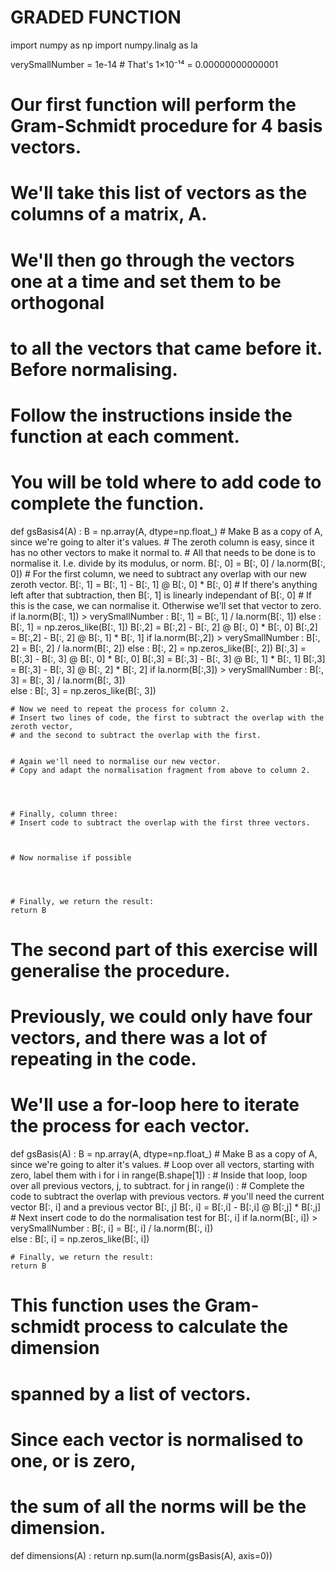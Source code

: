 # GRADED FUNCTION
import numpy as np
import numpy.linalg as la

verySmallNumber = 1e-14 # That's 1×10⁻¹⁴ = 0.00000000000001

# Our first function will perform the Gram-Schmidt procedure for 4 basis vectors.
# We'll take this list of vectors as the columns of a matrix, A.
# We'll then go through the vectors one at a time and set them to be orthogonal
# to all the vectors that came before it. Before normalising.
# Follow the instructions inside the function at each comment.
# You will be told where to add code to complete the function.
def gsBasis4(A) :
    B = np.array(A, dtype=np.float_) # Make B as a copy of A, since we're going to alter it's values.
    # The zeroth column is easy, since it has no other vectors to make it normal to.
    # All that needs to be done is to normalise it. I.e. divide by its modulus, or norm.
    B[:, 0] = B[:, 0] / la.norm(B[:, 0])
    # For the first column, we need to subtract any overlap with our new zeroth vector.
    B[:, 1] = B[:, 1] - B[:, 1] @ B[:, 0] * B[:, 0]
    # If there's anything left after that subtraction, then B[:, 1] is linearly independant of B[:, 0]
    # If this is the case, we can normalise it. Otherwise we'll set that vector to zero.
    if la.norm(B[:, 1]) > verySmallNumber :
        B[:, 1] = B[:, 1] / la.norm(B[:, 1])
    else :
        B[:, 1] = np.zeros_like(B[:, 1])
    B[:,2] = B[:,2] - B[:, 2] @ B[:, 0] * B[:, 0]
    B[:,2] = B[:,2] - B[:, 2] @ B[:, 1] * B[:, 1]
    if la.norm(B[:,2]) > verySmallNumber :
        B[:, 2] = B[:, 2] / la.norm(B[:, 2])
    else :
        B[:, 2] = np.zeros_like(B[:, 2])
    B[:,3] = B[:,3] - B[:, 3] @ B[:, 0] * B[:, 0]
    B[:,3] = B[:,3] - B[:, 3] @ B[:, 1] * B[:, 1]
    B[:,3] = B[:,3] - B[:, 3] @ B[:, 2] * B[:, 2]
    if la.norm(B[:,3]) > verySmallNumber :
        B[:, 3] = B[:, 3] / la.norm(B[:, 3])  
    else :
        B[:, 3] = np.zeros_like(B[:, 3])
    
    
        
    # Now we need to repeat the process for column 2.
    # Insert two lines of code, the first to subtract the overlap with the zeroth vector,
    # and the second to subtract the overlap with the first.
    
    
    # Again we'll need to normalise our new vector.
    # Copy and adapt the normalisation fragment from above to column 2.
    
    
    
    
    # Finally, column three:
    # Insert code to subtract the overlap with the first three vectors.
    
    
    
    # Now normalise if possible
    
    
    
    
    # Finally, we return the result:
    return B

# The second part of this exercise will generalise the procedure.
# Previously, we could only have four vectors, and there was a lot of repeating in the code.
# We'll use a for-loop here to iterate the process for each vector.
def gsBasis(A) :
    B = np.array(A, dtype=np.float_) # Make B as a copy of A, since we're going to alter it's values.
    # Loop over all vectors, starting with zero, label them with i
    for i in range(B.shape[1]) :
        # Inside that loop, loop over all previous vectors, j, to subtract.
        for j in range(i) :
            # Complete the code to subtract the overlap with previous vectors.
            # you'll need the current vector B[:, i] and a previous vector B[:, j]
            B[:, i] = B[:,i] - B[:,i] @ B[:,j] * B[:,j]
        # Next insert code to do the normalisation test for B[:, i]
        if la.norm(B[:, i]) > verySmallNumber :
            B[:, i] = B[:, i] / la.norm(B[:, i])  
        else :
            B[:, i] = np.zeros_like(B[:, i])
            
            
            
        
            
    # Finally, we return the result:
    return B

# This function uses the Gram-schmidt process to calculate the dimension
# spanned by a list of vectors.
# Since each vector is normalised to one, or is zero,
# the sum of all the norms will be the dimension.
def dimensions(A) :
    return np.sum(la.norm(gsBasis(A), axis=0))
